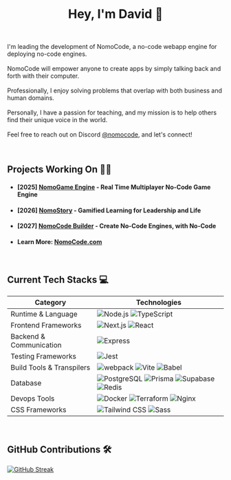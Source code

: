 <h1 align="center">Hey, I'm David 👋</h1>

<br>
<p>I'm leading the development of NomoCode, a no-code webapp engine for deploying no-code engines.<br><br>NomoCode will empower anyone to create apps by simply talking back and forth with their computer.<br><br>Professionally, I enjoy solving problems that overlap with both business and human domains.<br><br>Personally, I have a passion for teaching, and my mission is to help others find their unique voice in the world.<br><br>Feel free to reach out on Discord <a href="https://discordapp.com/users/nomocode">@nomocode</a>, and let's connect!</p>

<br>
   <h2>Projects Working On 👨‍💻</h2>
   <ul>
      <li>
         <h4>[2025] <a href="https://nomogame.com">NomoGame Engine</a> - Real Time Multiplayer No-Code Game Engine</h4>
      </li>
      <li>
         <h4>[2026] <a href="https://nomostory.com">NomoStory</a> - Gamified Learning for Leadership and Life</h4>
      </li>
      <li>
         <h4>[2027] <a href="https://nomocode.com/ide">NomoCode Builder</a> - Create No-Code Engines, with No-Code</h4>
      </li>
      <li>
          <h4>Learn More: <a href="https://nomocode.com/">NomoCode.com</a></h4>
      </li>
   </ul>
   
<br>
<h2>Current Tech Stacks 💻</h2>

| Category | Technologies |
|----------|--------------|
| Runtime & Language | ![Node.js](https://img.shields.io/badge/Node.js-43853D?style=for-the-badge&logo=node.js&logoColor=white) ![TypeScript](https://img.shields.io/badge/TypeScript-007ACC?style=for-the-badge&logo=typescript&logoColor=white) |
| Frontend Frameworks | ![Next.js](https://img.shields.io/badge/Next-black?style=for-the-badge&logo=next.js&logoColor=white) ![React](https://img.shields.io/badge/React-20232A?style=for-the-badge&logo=react&logoColor=61DAFB) |
| Backend & Communication | ![Express](https://img.shields.io/badge/Express.js-404D59?style=for-the-badge) |
| Testing Frameworks | ![Jest](https://img.shields.io/badge/Jest-323330?style=for-the-badge&logo=Jest&logoColor=white) |
| Build Tools & Transpilers | ![webpack](https://img.shields.io/badge/webpack-%238DD6F9.svg?style=for-the-badge&logo=webpack&logoColor=black) ![Vite](https://img.shields.io/badge/Vite-646CFF?style=for-the-badge&logo=Vite&logoColor=white) ![Babel](https://img.shields.io/badge/Babel-F9DC3e?style=for-the-badge&logo=babel&logoColor=black) |
| Database | ![PostgreSQL](https://img.shields.io/badge/postgres-%23316192.svg?style=for-the-badge&logo=postgresql&logoColor=white) ![Prisma](https://img.shields.io/badge/Prisma-3982CE?style=for-the-badge&logo=Prisma&logoColor=white) ![Supabase](https://img.shields.io/badge/Supabase-3ECF8E?style=for-the-badge&logo=supabase&logoColor=white) ![Redis](https://img.shields.io/badge/redis-%23DD0031.svg?style=for-the-badge&logo=redis&logoColor=white) |
| Devops Tools | ![Docker](https://img.shields.io/badge/docker-%230db7ed.svg?style=for-the-badge&logo=docker&logoColor=white) ![Terraform](https://img.shields.io/badge/terraform-%235835CC.svg?style=for-the-badge&logo=terraform&logoColor=white) ![Nginx](https://img.shields.io/badge/nginx-%23009639.svg?style=for-the-badge&logo=nginx&logoColor=white) |
| CSS Frameworks | ![Tailwind CSS](https://img.shields.io/badge/Tailwind_CSS-38B2AC?style=for-the-badge&logo=tailwind-css&logoColor=white) ![Sass](https://img.shields.io/badge/Sass-CC6699?style=for-the-badge&logo=Sass&logoColor=white) |

<br>
<h2>GitHub Contributions 🛠️</h2>
<a href="https://git.io/streak-stats"><img src="https://streak-stats.demolab.com?user=NomoCode&theme=dark&hide_border=true" alt="GitHub Streak" /></a>
